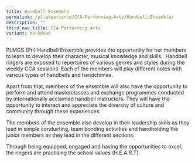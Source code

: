 ```yaml
---
title: Handbell Ensemble
permalink: /pl-experience/CCA-Performing-Arts/Handbell-Ensemble/
description: ""
third_nav_title: CCA Performing Arts
variant: markdown
---
```

PLMGS (Pri) Handbell Ensemble provides the opportunity for her members to learn to develop their character, musical knowledge and skills.  Handbell ringers are exposed to repertoires of various genres and styles during the weekly CCA sessions. Each of the members will play different notes with various types of handbells and handchimes.

Apart from that, members of the ensemble will also have the opportunity to perform and attend masterclasses and exchange programmes conducted by internationally acclaimed handbell instructors. They will have the opportunity to interact and appreciate the diversity of culture and community through these experiences.

The members of the ensemble also develop in their leadership skills as they lead in simple conducting, team bonding activities and handholding the junior members as they lead in the different sections. 

Through being equipped, engaged and having the opportunities to excel, the ringers are practising the school values (H.E.A.R.T).